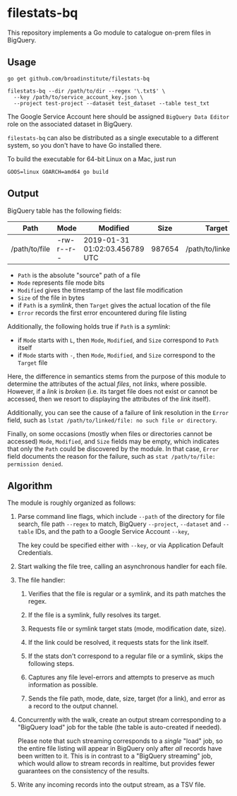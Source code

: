 # filestats-bq

This repository implements a Go module
to catalogue on-prem files in BigQuery.

## Usage

```
go get github.com/broadinstitute/filestats-bq

filestats-bq --dir /path/to/dir --regex '\.txt$' \
  --key /path/to/service_account_key.json \
  --project test-project --dataset test_dataset --table test_txt
```

The Google Service Account here should be assigned
`BigQuery Data Editor` role on the associated dataset in BigQuery.

`filestats-bq` can also be distributed as a single executable
to a different system, so you don't have to have Go installed there.

To build the executable for 64-bit Linux on a Mac, just run
```
GOOS=linux GOARCH=amd64 go build
```

## Output

BigQuery table has the following fields:

| Path | Mode | Modified | Size | Target | Error |
| ---- | ---- | -------- | ---- | ------ | ----- |
| /path/to/file | -rw-r--r-- | 2019-01-31 01:02:03.456789 UTC | 987654 | /path/to/linked/file | null |

- `Path` is the absolute "source" path of a file
- `Mode` represents file mode bits
- `Modified` gives the timestamp of the last file modification
- `Size` of the file in bytes
- if `Path` is a _symlink_, then `Target` gives the actual location of the file
- `Error` records the first error encountered during file listing

Additionally, the following holds true if `Path` is a _symlink_:
- if `Mode` starts with `L`, then `Mode`, `Modified`, and `Size` correspond to `Path` itself
- if `Mode` starts with `-`, then `Mode`, `Modified`, and `Size` correspond to the `Target` file

Here, the difference in semantics stems from the purpose of this module
to determine the attributes of the actual _files_, not _links_, where possible.
However, if a _link_ is _broken_ (i.e. its target file does not exist
or cannot be accessed, then we resort to displaying the attributes of the _link_ itself).

Additionally, you can see the cause of a failure of link resolution
in the `Error` field, such as `lstat /path/to/linked/file: no such file or directory`.

Finally, on some occasions (mostly when files or directories cannot be accessed)
`Mode`, `Modified`, and `Size` fields may be empty, which indicates that
only the `Path` could be discovered by the module.
In that case, `Error` field documents the reason for the failure, such as
`stat /path/to/file: permission denied`.

## Algorithm

The module is roughly organized as follows:

1.  Parse command line flags, which include
    `--path` of the directory for file search,
    file path `--regex` to match,
    BigQuery `--project`, `--dataset` and `--table` IDs,
    and the path to a Google Service Account `--key`,

    The key could be specified either with `--key`,
    or via Application Default Credentials.

2.  Start walking the file tree,
    calling an asynchronous handler for each file.

3.  The file handler:

    1.  Verifies that the file is regular or a symlink,
        and its path matches the regex.

    2.  If the file is a symlink,
        fully resolves its target.

    3.  Requests file or symlink target stats
        (mode, modification date, size).

    4.  If the link could be resolved,
        it requests stats for the link itself.

    5.  If the stats don't correspond to
        a regular file or a symlink,
        skips the following steps.

    6.  Captures any file level-errors and attempts
        to preserve as much information as possible.

    7.  Sends the file path, mode, date, size, target (for a link), and error
        as a record to the output channel.

4.  Concurrently with the walk, create an output stream
    corresponding to a "BigQuery load" job for the table
    (the table is auto-created if needed).

    Please note that such streaming corresponds to
    a _single_ "load" job, so the entire file listing
    will appear in BigQuery only after
    _all_ records have been written to it.
    This is in contrast to a "BigQuery streaming" job,
    which would allow to stream records in realtime,
    but provides fewer guarantees on the consistency
    of the results.

5.  Write any incoming records into the output stream,
    as a TSV file.
